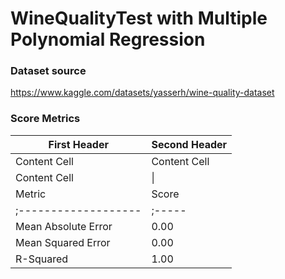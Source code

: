 # WineQualityTest with Multiple Polynomial Regression #

### Dataset source ###
https://www.kaggle.com/datasets/yasserh/wine-quality-dataset

### Score Metrics ###
First Header  | Second Header
------------- | -------------
Content Cell  | Content Cell
Content Cell  |  \| 
Metric               | Score
;------------------- | ;-----
Mean Absolute Error  | 0.00
Mean Squared Error   | 0.00
R-Squared            | 1.00
